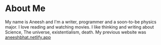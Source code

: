 # About Me

My name is Aneesh and I'm a writer, programmer and a soon-to-be physics major. I love reading and watching movies. I like thinking and writing about Science, The universe, existentialism, death. My previous website was [aneeshbhat.netlify.app](https://aneeshbhat.netlify.app/)


